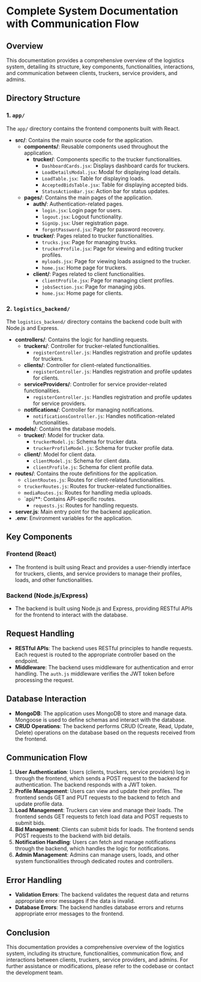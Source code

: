 # Complete System Documentation with Communication Flow

## Overview
This documentation provides a comprehensive overview of the logistics system, detailing its structure, key components, functionalities, interactions, and communication between clients, truckers, service providers, and admins.

## Directory Structure

### 1. `app/`
The `app/` directory contains the frontend components built with React.

- **src/**: Contains the main source code for the application.
  - **components/**: Reusable components used throughout the application.
    - **trucker/**: Components specific to the trucker functionalities.
      - `DashboardCards.jsx`: Displays dashboard cards for truckers.
      - `LoadDetailsModal.jsx`: Modal for displaying load details.
      - `LoadTable.jsx`: Table for displaying loads.
      - `AcceptedBidsTable.jsx`: Table for displaying accepted bids.
      - `StatusActionBar.jsx`: Action bar for status updates.
  - **pages/**: Contains the main pages of the application.
    - **auth/**: Authentication-related pages.
      - `login.jsx`: Login page for users.
      - `logout.jsx`: Logout functionality.
      - `SignUp.jsx`: User registration page.
      - `forgotPassword.jsx`: Page for password recovery.
    - **trucker/**: Pages related to trucker functionalities.
      - `trucks.jsx`: Page for managing trucks.
      - `truckerProfile.jsx`: Page for viewing and editing trucker profiles.
      - `myloads.jsx`: Page for viewing loads assigned to the trucker.
      - `home.jsx`: Home page for truckers.
    - **client/**: Pages related to client functionalities.
      - `clientProfile.jsx`: Page for managing client profiles.
      - `jobsSection.jsx`: Page for managing jobs.
      - `home.jsx`: Home page for clients.

### 2. `logistics_backend/`
The `logistics_backend/` directory contains the backend code built with Node.js and Express.

- **controllers/**: Contains the logic for handling requests.
  - **truckers/**: Controller for trucker-related functionalities.
    - `registerController.js`: Handles registration and profile updates for truckers.
  - **clients/**: Controller for client-related functionalities.
    - `registerController.js`: Handles registration and profile updates for clients.
  - **serviceProviders/**: Controller for service provider-related functionalities.
    - `registerController.js`: Handles registration and profile updates for service providers.
  - **notifications/**: Controller for managing notifications.
    - `notificationsController.js`: Handles notification-related functionalities.
- **models/**: Contains the database models.
  - **trucker/**: Model for trucker data.
    - `truckerModel.js`: Schema for trucker data.
    - `truckerProfileModel.js`: Schema for trucker profile data.
  - **client/**: Model for client data.
    - `clientModel.js`: Schema for client data.
    - `clientProfile.js`: Schema for client profile data.
- **routes/**: Contains the route definitions for the application.
  - `clientRoutes.js`: Routes for client-related functionalities.
  - `truckerRoutes.js`: Routes for trucker-related functionalities.
  - `mediaRoutes.js`: Routes for handling media uploads.
  - `api/**: Contains API-specific routes.
    - `requests.js`: Routes for handling requests.
- **server.js**: Main entry point for the backend application.
- **.env**: Environment variables for the application.

## Key Components

### Frontend (React)
- The frontend is built using React and provides a user-friendly interface for truckers, clients, and service providers to manage their profiles, loads, and other functionalities.

### Backend (Node.js/Express)
- The backend is built using Node.js and Express, providing RESTful APIs for the frontend to interact with the database.

## Request Handling
- **RESTful APIs**: The backend uses RESTful principles to handle requests. Each request is routed to the appropriate controller based on the endpoint.
- **Middleware**: The backend uses middleware for authentication and error handling. The `auth.js` middleware verifies the JWT token before processing the request.

## Database Interaction
- **MongoDB**: The application uses MongoDB to store and manage data. Mongoose is used to define schemas and interact with the database.
- **CRUD Operations**: The backend performs CRUD (Create, Read, Update, Delete) operations on the database based on the requests received from the frontend.

## Communication Flow
1. **User Authentication**: Users (clients, truckers, service providers) log in through the frontend, which sends a POST request to the backend for authentication. The backend responds with a JWT token.
2. **Profile Management**: Users can view and update their profiles. The frontend sends GET and PUT requests to the backend to fetch and update profile data.
3. **Load Management**: Truckers can view and manage their loads. The frontend sends GET requests to fetch load data and POST requests to submit bids.
4. **Bid Management**: Clients can submit bids for loads. The frontend sends POST requests to the backend with bid details.
5. **Notification Handling**: Users can fetch and manage notifications through the backend, which handles the logic for notifications.
6. **Admin Management**: Admins can manage users, loads, and other system functionalities through dedicated routes and controllers.

## Error Handling
- **Validation Errors**: The backend validates the request data and returns appropriate error messages if the data is invalid.
- **Database Errors**: The backend handles database errors and returns appropriate error messages to the frontend.

## Conclusion
This documentation provides a comprehensive overview of the logistics system, including its structure, functionalities, communication flow, and interactions between clients, truckers, service providers, and admins. For further assistance or modifications, please refer to the codebase or contact the development team.
